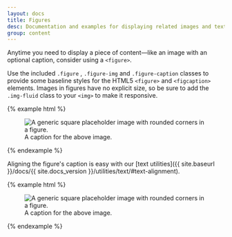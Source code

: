 ```yaml
---
layout: docs
title: Figures
desc: Documentation and examples for displaying related images and text with the figure component in Bootstrap.
group: content
---
```


Anytime you need to display a piece of content—like an image with an optional caption, consider using a `<figure>`.

Use the included `.figure` , `.figure-img` and `.figure-caption` classes to provide some baseline styles for the HTML5 `<figure>` and `<figcaption>` elements. Images in figures have no explicit size, so be sure to add the `.img-fluid` class to your `<img>` to make it responsive.

{% example html %}
<figure class="figure">
  <img data-src="holder.js/400x300" class="figure-img img-fluid rounded" alt="A generic square placeholder image with rounded corners in a figure.">
  <figcaption class="figure-caption">A caption for the above image.</figcaption>
</figure>
{% endexample %}

Aligning the figure's caption is easy with our [text utilities]({{ site.baseurl }}/docs/{{ site.docs_version }}/utilities/text/#text-alignment).

{% example html %}
<figure class="figure">
  <img data-src="holder.js/400x300" class="figure-img img-fluid rounded" alt="A generic square placeholder image with rounded corners in a figure.">
  <figcaption class="figure-caption text-right">A caption for the above image.</figcaption>
</figure>
{% endexample %}

